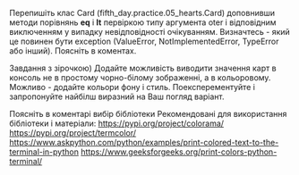  Перепишіть клас Card (fifth_day.practice.05_hearts.Card) доповнивши методи
 порівнянь __eq__ і __lt__ первіркою типу аргумента oter і відповідним виключенням
 у випадку невідповідності очікуванням. Визначтесь - який це повинен бути exception
 (ValueError, NotImplementedError, TypeError або інший). Поясніть в коментах.
 
 Завдання з зірочкою) Додайте можливість виводити значення карт в консоль не в
 простому чорно-білому зображенні, а в кольоровому. Можливо - додайте кольори фону
 і стиль. Поексперементуйте і запропонуйте найбілш виразний на Ваш погляд варіант.
 
 Поясніть в коментарі вибір бібліотеки
 Рекомендовані для використання бібліотеки і матеріали:
 https://pypi.org/project/colorama/
 https://pypi.org/project/termcolor/
 https://www.askpython.com/python/examples/print-colored-text-to-the-terminal-in-python
 https://www.geeksforgeeks.org/print-colors-python-terminal/
